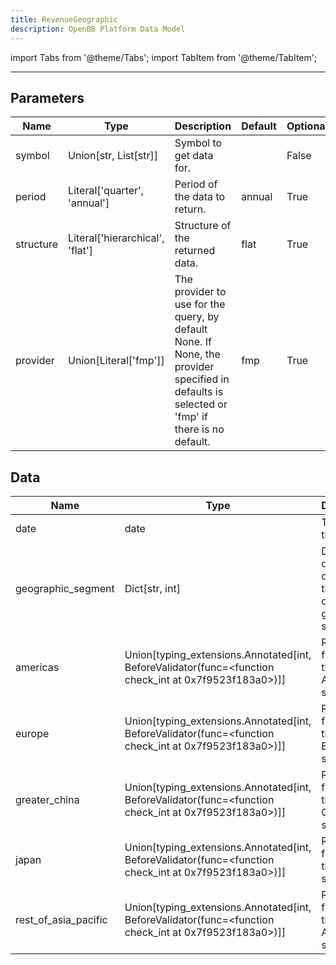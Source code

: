 ```yaml
---
title: RevenueGeographic
description: OpenBB Platform Data Model
---
```



import Tabs from '@theme/Tabs';
import TabItem from '@theme/TabItem';


---

## Parameters

<Tabs>
<TabItem value="standard" label="Standard">

| Name | Type | Description | Default | Optional |
| ---- | ---- | ----------- | ------- | -------- |
| symbol | Union[str, List[str]] | Symbol to get data for. |  | False |
| period | Literal['quarter', 'annual'] | Period of the data to return. | annual | True |
| structure | Literal['hierarchical', 'flat'] | Structure of the returned data. | flat | True |
| provider | Union[Literal['fmp']] | The provider to use for the query, by default None. If None, the provider specified in defaults is selected or 'fmp' if there is no default. | fmp | True |
</TabItem>

</Tabs>

## Data

<Tabs>
<TabItem value="standard" label="Standard">

| Name | Type | Description |
| ---- | ---- | ----------- |
| date | date | The date of the data. |
| geographic_segment | Dict[str, int] | Day level data containing the revenue of the geographic segment. |
| americas | Union[typing_extensions.Annotated[int, BeforeValidator(func=<function check_int at 0x7f9523f183a0>)]] | Revenue from the the American segment. |
| europe | Union[typing_extensions.Annotated[int, BeforeValidator(func=<function check_int at 0x7f9523f183a0>)]] | Revenue from the the European segment. |
| greater_china | Union[typing_extensions.Annotated[int, BeforeValidator(func=<function check_int at 0x7f9523f183a0>)]] | Revenue from the the Greater China segment. |
| japan | Union[typing_extensions.Annotated[int, BeforeValidator(func=<function check_int at 0x7f9523f183a0>)]] | Revenue from the the Japan segment. |
| rest_of_asia_pacific | Union[typing_extensions.Annotated[int, BeforeValidator(func=<function check_int at 0x7f9523f183a0>)]] | Revenue from the the Rest of Asia Pacific segment. |
</TabItem>

</Tabs>


